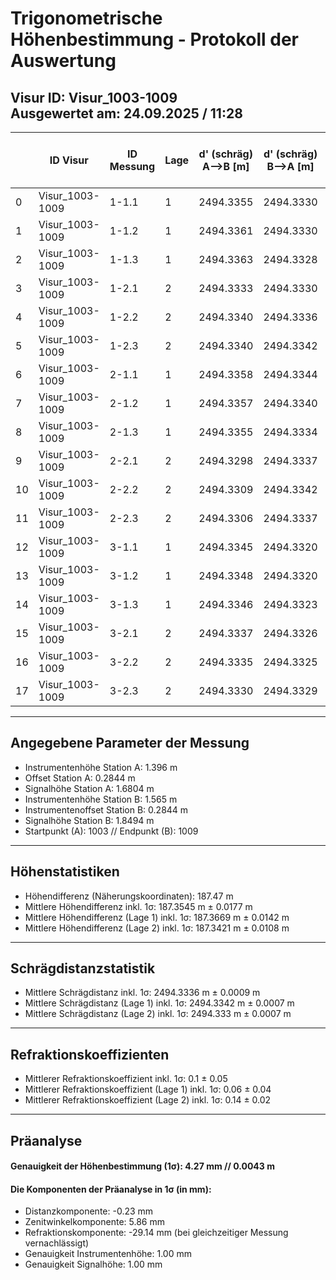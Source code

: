 # Trigonometrische Höhenbestimmung - Protokoll der Auswertung
**Visur ID:** Visur_1003-1009  
**Ausgewertet am:** 24.09.2025 / 11:28
---

|    | ID Visur        | ID Messung   |   Lage |   d' (schräg) A-->B [m] |   d' (schräg) B-->A [m] |   d' (mittel, schräg) [m] |   V-Winkel A-->B [gon] |   V-Winkel B-->A [gon] |   Höhendiff. [m] |   Refraktionskoeff. k |
|----|-----------------|--------------|--------|-------------------------|-------------------------|---------------------------|------------------------|------------------------|------------------|-----------------------|
|  0 | Visur_1003-1009 | 1-1.1        |      1 |               2494.3355 |               2494.3330 |                 2494.3343 |               104.7935 |                95.2292 |         187.3622 |                  0.09 |
|  1 | Visur_1003-1009 | 1-1.2        |      1 |               2494.3361 |               2494.3330 |                 2494.3346 |               104.7935 |                95.2292 |         187.3610 |                  0.08 |
|  2 | Visur_1003-1009 | 1-1.3        |      1 |               2494.3363 |               2494.3328 |                 2494.3346 |               104.7935 |                95.2296 |         187.3548 |                  0.07 |
|  3 | Visur_1003-1009 | 1-2.1        |      2 |               2494.3333 |               2494.3330 |                 2494.3332 |               104.7920 |                95.2288 |         187.3416 |                  0.16 |
|  4 | Visur_1003-1009 | 1-2.2        |      2 |               2494.3340 |               2494.3336 |                 2494.3338 |               104.7922 |                95.2287 |         187.3461 |                  0.16 |
|  5 | Visur_1003-1009 | 1-2.3        |      2 |               2494.3340 |               2494.3342 |                 2494.3341 |               104.7925 |                95.2287 |         187.3508 |                  0.15 |
|  6 | Visur_1003-1009 | 2-1.1        |      1 |               2494.3358 |               2494.3344 |                 2494.3351 |               104.7954 |                95.2300 |         187.3833 |                 -0.03 |
|  7 | Visur_1003-1009 | 2-1.2        |      1 |               2494.3357 |               2494.3340 |                 2494.3349 |               104.7939 |                95.2303 |         187.3478 |                  0.03 |
|  8 | Visur_1003-1009 | 2-1.3        |      1 |               2494.3355 |               2494.3334 |                 2494.3345 |               104.7941 |                95.2301 |         187.3551 |                  0.03 |
|  9 | Visur_1003-1009 | 2-2.1        |      2 |               2494.3298 |               2494.3337 |                 2494.3318 |               104.7921 |                95.2289 |         187.3405 |                  0.15 |
| 10 | Visur_1003-1009 | 2-2.2        |      2 |               2494.3309 |               2494.3342 |                 2494.3326 |               104.7922 |                95.2298 |         187.3245 |                  0.11 |
| 11 | Visur_1003-1009 | 2-2.3        |      2 |               2494.3306 |               2494.3337 |                 2494.3322 |               104.7923 |                95.2299 |         187.3245 |                  0.10 |
| 12 | Visur_1003-1009 | 3-1.1        |      1 |               2494.3345 |               2494.3320 |                 2494.3332 |               104.7942 |                95.2288 |         187.3834 |                  0.07 |
| 13 | Visur_1003-1009 | 3-1.2        |      1 |               2494.3348 |               2494.3320 |                 2494.3334 |               104.7943 |                95.2288 |         187.3857 |                  0.07 |
| 14 | Visur_1003-1009 | 3-1.3        |      1 |               2494.3346 |               2494.3323 |                 2494.3335 |               104.7934 |                95.2288 |         187.3686 |                  0.11 |
| 15 | Visur_1003-1009 | 3-2.1        |      2 |               2494.3337 |               2494.3326 |                 2494.3332 |               104.7926 |                95.2290 |         187.3480 |                  0.13 |
| 16 | Visur_1003-1009 | 3-2.2        |      2 |               2494.3335 |               2494.3325 |                 2494.3330 |               104.7927 |                95.2290 |         187.3496 |                  0.13 |
| 17 | Visur_1003-1009 | 3-2.3        |      2 |               2494.3330 |               2494.3329 |                 2494.3330 |               104.7928 |                95.2289 |         187.3531 |                  0.13 |

---
## Angegebene Parameter der Messung
 - Instrumentenhöhe Station A: 1.396 m
 - Offset Station A: 0.2844 m
 - Signalhöhe Station A: 1.6804 m
 - Instrumentenhöhe Station B: 1.565 m
 - Instrumentenoffset Station B: 0.2844 m
 - Signalhöhe Station B: 1.8494 m
 - Startpunkt (A): 1003 // Endpunkt (B): 1009
---
## Höhenstatistiken
- Höhendifferenz (Näherungskoordinaten): 187.47 m
- Mittlere Höhendifferenz inkl. 1σ: 187.3545 m ± 0.0177 m
- Mittlere Höhendifferenz (Lage 1) inkl. 1σ: 187.3669 m ± 0.0142 m
- Mittlere Höhendifferenz (Lage 2) inkl. 1σ: 187.3421 m ± 0.0108 m
---
## Schrägdistanzstatistik
- Mittlere Schrägdistanz inkl. 1σ: 2494.3336 m ± 0.0009 m
- Mittlere Schrägdistanz (Lage 1) inkl. 1σ: 2494.3342 m ± 0.0007 m
- Mittlere Schrägdistanz (Lage 2) inkl. 1σ: 2494.333 m ± 0.0007 m
---
## Refraktionskoeffizienten
- Mittlerer Refraktionskoeffizient inkl. 1σ: 0.1 ± 0.05
- Mittlerer Refraktionskoeffizient (Lage 1) inkl. 1σ: 0.06 ± 0.04
- Mittlerer Refraktionskoeffizient (Lage 2) inkl. 1σ: 0.14 ± 0.02
---
## Präanalyse
#### Genauigkeit der Höhenbestimmung (1σ): 4.27 mm // 0.0043 m 
#### Die Komponenten der Präanalyse in 1σ (in mm):
- Distanzkomponente: -0.23 mm
- Zenitwinkelkomponente: 5.86 mm
- Refraktionskomponente: -29.14 mm (bei gleichzeitiger Messung vernachlässigt)
- Genauigkeit Instrumentenhöhe: 1.00 mm
- Genauigkeit Signalhöhe: 1.00 mm